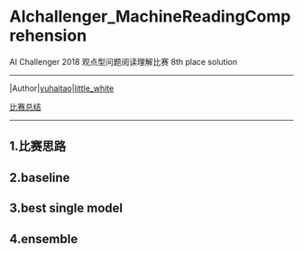 # AIchallenger_MachineReadingComprehension
AI Challenger 2018 观点型问题阅读理解比赛 8th place solution

****
|Author|[yuhaitao](#https://github.com/yuhaitao1994)|[little_white](#https://github.com/faverous)

[比赛总结](#)
****

## 1.比赛思路

## 2.baseline

## 3.best single model

## 4.ensemble


